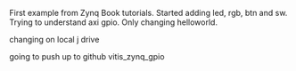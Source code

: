 First example from Zynq Book tutorials.
Started adding led, rgb, btn and sw.
Trying to understand axi gpio.
Only changing helloworld.

changing on local j drive


going to push up to github vitis_zynq_gpio


